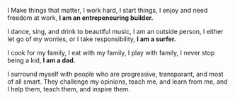 I Make things that matter,
I work hard, 
I start things, 
I enjoy and need freedom at work,
**I am an entrepeneuring builder.**

I dance, sing, and drink to beautiful music,
I am an outside person, 
I either let go of my worries, or I take responsibility,
**I am a surfer.**

I cook for my family,
I eat with my family,
I play with family,
I never stop being a kid,
**I am a dad.**

I surround myself with people who are
progressive, transparant,
and most of all smart.
They challenge my opinions, teach me, and learn from me, and I help them, teach them, and inspire them.

 



